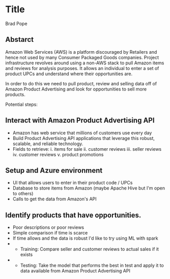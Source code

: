 # Title

Brad Pope

## Abstarct

Amazon Web Services (AWS) is a platform discouraged by Retailers and hence not used by many Consumer Packaged Goods companies.  Project infrastructure revolves around using a non-AWS stack to pull Amazon items and reviews for analysis purposes.  It allows an individual to enter a set of product UPCs and understand where their opportunities are.

In order to do this we need to pull product, review and selling data off of Amazon Product Advertising and look for opportunities to sell more products.

Potential steps:

## Interact with Amazon Product Advertising API

* Amazon has web service that millions of customers use every day
* Build Product Advertising API applications that leverage this robust, scalable, and reliable technology. 
* Fields to retrieve:
			i. items for sale
			ii. customer reviews
			iii. seller reviews
			iv. customer reviews
			v. product promotions
## Setup and Azure environment

* UI that allows users to enter in their product code / UPCs
* Database to store items from Amazon (maybe Apache Hive but I'm open to others)
* Calls to get the data from Amazon's API

## Identify products that have opportunities.  

* Poor descriptions or poor reviews
* Simple comparison if time is scarce
* If time allows and the data is robust I'd like to try using ML with spark
* - Training: Compare seller and customer reviews to actual sales if it exists
* - Testing: Take the model that performs the best in test and apply it to data available from Amazon Product Advertising API
